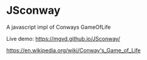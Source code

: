# JSconway
A javascript impl of Conways GameOfLife

Live demo: https://mgvd.github.io/JSconway/

https://en.wikipedia.org/wiki/Conway's_Game_of_Life
